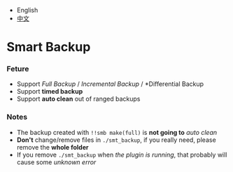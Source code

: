 
- English
- [中文](README_zh.MD)

# Smart Backup

### Feture

- Support *Full Backup* / *Incremental Backup* / *Differential Backup
- Support **timed backup**
- Support **auto clean** out of ranged backups

### Notes

- The backup created with `!!smb make(full)` is **not going to** *auto clean*
- **Don't** change/remove files in `./smt_backup`, if you really need, please remove the **whole folder**
- If you remove `./smt_backup` when *the plugin is running*, that probably will cause some *unknown error*
